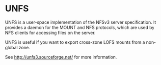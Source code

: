 # UNFS

UNFS is a user-space implementation of the NFSv3 server
specification.  It provides a daemon for the MOUNT and NFS protocols,
which are used by NFS clients for accessing files on the server.

UNFS is useful if you want to export cross-zone LOFS mounts from a
non-global zone.

See http://unfs3.sourceforge.net/ for more information.
